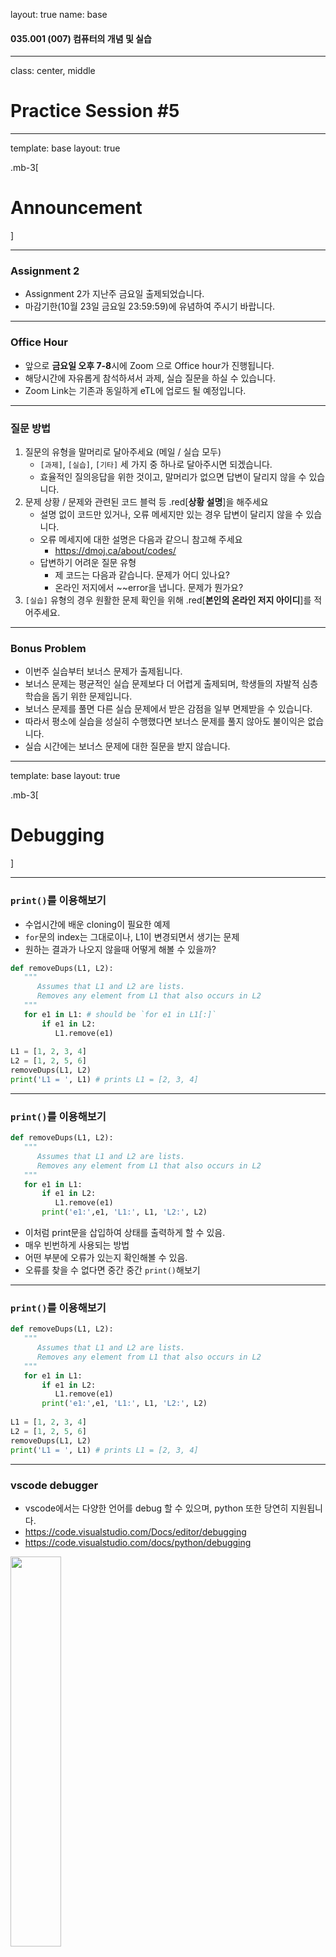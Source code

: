 layout: true
name: base

#### 035.001 (007) 컴퓨터의 개념 및 실습

---
class: center, middle


# Practice Session #5

---
template: base
layout: true

.mb-3[
# Announcement
]

---

### Assignment 2

* Assignment 2가 지난주 금요일 출제되었습니다.
* 마감기한(10월 23일 금요일 23:59:59)에 유념하여 주시기 바랍니다.

---

### Office Hour

* 앞으로 **금요일 오후 7-8**시에 Zoom 으로 Office hour가 진행됩니다.
* 해당시간에 자유롭게 참석하셔서 과제, 실습 질문을 하실 수 있습니다.
* Zoom Link는 기존과 동일하게 eTL에 업로드 될 예정입니다.

---

### 질문 방법

1. 질문의 유형을 말머리로 달아주세요 (메일 / 실습 모두)
    * `[과제]`, `[실습]`, `[기타]` 세 가지 중 하나로 달아주시면 되겠습니다.
    * 효율적인 질의응답을 위한 것이고, 말머리가 없으면 답변이 달리지 않을 수 있습니다. 
2. 문제 상황 / 문제와 관련된 코드 블럭 등 .red[**상황 설명**]을 해주세요
    * 설명 없이 코드만 있거나, 오류 메세지만 있는 경우 답변이 달리지 않을 수 있습니다. 
    * 오류 메세지에 대한 설명은 다음과 같으니 참고해 주세요
        * https://dmoj.ca/about/codes/
    * 답변하기 어려운 질문 유형
        * 제 코드는 다음과 같습니다. 문제가 어디 있나요?
        * 온라인 저지에서 ~~error을 냅니다. 문제가 뭔가요?
3. `[실습]` 유형의 경우 원활한 문제 확인을 위해 .red[**본인의 온라인 저지 아이디**]를 적어주세요.


---

### Bonus Problem

* 이번주 실습부터 보너스 문제가 출제됩니다.
* 보너스 문제는 평균적인 실습 문제보다 더 어렵게 출제되며, 학생들의 자발적 심층 학습을 돕기 위한 문제입니다.
* 보너스 문제를 풀면 다른 실습 문제에서 받은 감점을 일부 면제받을 수 있습니다.
* 따라서 평소에 실습을 성실히 수행했다면 보너스 문제를 풀지 않아도 불이익은 없습니다.
* 실습 시간에는 보너스 문제에 대한 질문을 받지 않습니다.


---


template: base
layout: true

.mb-3[
# Debugging
]

---
### `print()`를 이용해보기

* 수업시간에 배운 cloning이 필요한 예제
* `for`문의 index는 그대로이나, L1이 변경되면서 생기는 문제
* 원하는 결과가 나오지 않을때 어떻게 해볼 수 있을까?

```Python
def removeDups(L1, L2):
   """
      Assumes that L1 and L2 are lists.
      Removes any element from L1 that also occurs in L2
   """
   for e1 in L1: # should be `for e1 in L1[:]`
       if e1 in L2:
          L1.remove(e1)
          
L1 = [1, 2, 3, 4]
L2 = [1, 2, 5, 6]
removeDups(L1, L2)
print('L1 = ', L1) # prints L1 = [2, 3, 4]
```

---
### `print()`를 이용해보기

```Python
def removeDups(L1, L2):
   """
      Assumes that L1 and L2 are lists.
      Removes any element from L1 that also occurs in L2
   """
   for e1 in L1:
       if e1 in L2:
          L1.remove(e1)
       print('e1:',e1, 'L1:', L1, 'L2:', L2)
```
* 이처럼 print문을 삽입하여 상태를 출력하게 할 수 있음.
* 매우 빈번하게 사용되는 방법
* 어떤 부분에 오류가 있는지 확인해볼 수 있음.
* 오류를 찾을 수 없다면 중간 중간 `print()`해보기

---
### `print()`를 이용해보기

```python
def removeDups(L1, L2):
   """
      Assumes that L1 and L2 are lists.
      Removes any element from L1 that also occurs in L2
   """
   for e1 in L1:
       if e1 in L2:
          L1.remove(e1)
       print('e1:',e1, 'L1:', L1, 'L2:', L2)
          
L1 = [1, 2, 3, 4]
L2 = [1, 2, 5, 6]
removeDups(L1, L2)
print('L1 = ', L1) # prints L1 = [2, 3, 4]
```

---

### vscode debugger

* vscode에서는 다양한 언어를 debug 할 수 있으며, python 또한 당연히 지원됩니다.
* https://code.visualstudio.com/Docs/editor/debugging
* https://code.visualstudio.com/docs/python/debugging

<img src='https://code.visualstudio.com/assets/docs/editor/debugging/debugging_hero.png' width='40%'/>

---

### vscode debugger

<img src='https://code.visualstudio.com/assets/docs/editor/debugging/debugging_hero.png' width='50%'/>

* Step Over: 한 줄을 실행합니다.
* Step Into: 함수 내부로 들어갑니다.
* Step Out: 함수를 끝까지 실행시킨 다음 호출시킨 곳으로 되돌아 갑니다.

---

### vscode debugger


<img width='50%' alt="Screen Shot 2020-10-14 at 1 54 04 PM" src="https://user-images.githubusercontent.com/37106672/95945713-0a57bb80-0e26-11eb-95e9-a0969bb21224.png">
* 실행하고자 하는 코드를 연 타음 좌측 `Run` 패널을 선택후 `Run and Debug` 버튼을 누릅니다.



---

### vscode debugger


<img width='50%' alt="Screen Shot 2020-10-14 at 1 54 53 PM" src="https://user-images.githubusercontent.com/37106672/95945771-28252080-0e26-11eb-953c-002e681a53a9.png">
* `Debug Configiguration`은 `Python File`을 선택합니다.



---

### vscode debugger



<img width='50%' alt="Screen Shot 2020-10-14 at 1 54 09 PM" src="https://user-images.githubusercontent.com/37106672/95945750-1fcce580-0e26-11eb-8bd2-4eb4d60951b5.png">

* 좌측에는 생성된 variable, call stack 등을 볼 수 있습니다.
* `Exception`이 발생할 경우 위와 같이 발생지점 및 정보를 알 수 있습니다.
---

### vscode debugger
    
<img width='40%' alt="Screen Shot 2020-10-14 at 1 55 45 PM" src="https://user-images.githubusercontent.com/37106672/95945833-49860c80-0e26-11eb-8c8c-b91176fd644b.png">
* breakpoint
    * 코드 실행 중간에 멈춰서 확인해 보고 싶은 지점에 breakpoint를 설정할 수 있습니다.
    * Inline breakpoint를 멈추고 라인 넘버 왼쪽에 빨간 원을 눌러 생성할 수 있습니다.
    * breakpoint 지정 라인 실행 전에 멈추게 됩니다.

---


### vscode debugger - example

<img width='50%' alt="Screen Shot 2020-10-14 at 1 56 51 PM" src="https://user-images.githubusercontent.com/37106672/95945799-3a06c380-0e26-11eb-9a32-fb244f6935fe.png">

* 1 - 8번 줄 전에 멈춘 상태

---

### vscode debugger - example

<img width='50%' alt="Screen Shot 2020-10-14 at 1 56 57 PM" src="https://user-images.githubusercontent.com/37106672/95945806-3e32e100-0e26-11eb-8536-c272a60019b2.png">

* 2 - 8번 줄 실행 후, 9번 줄 앞에서 멈춘 상태. 좌측 variables 섹션에서 L1 변경 확인 가능.

---

### vscode debugger - example

<img width='50%' alt="Screen Shot 2020-10-14 at 1 57 06 PM" src="https://user-images.githubusercontent.com/37106672/95945817-425efe80-0e26-11eb-82a4-199072a043da.png">

* 3 - iteration 후 좌측 variables 섹션에서 L1 변경 확인 가능.



---


template: base
layout: true

.mb-3[
# 오늘의 실습
]

#### #1 - Lo Shu Magic Square
---

* 오늘 구현해 볼 Lo Shu Magic Square는 아래 조건을 만족하는 3 by 3 matrix입니다.
    * **각 row별 수의 합**과
    * **각 column별 수의 합**과
    * **각 diagonal에 위치하는 수의 합**이 모두 일치하는 matrix

---

<img width="50%" alt="Screen Shot 2020-10-13 at 11 16 06 PM" src="https://user-images.githubusercontent.com/37106672/95932992-3e23e880-0e08-11eb-8a19-898a46107a66.png">

* 우측과 같이
    * **각 row별 수의 합**과
    * **각 column별 수의 합**과
    * **각 diagonal에 위치하는 수의 합**이 모두 일치하는 matrix를 **Lo Shu Magic Square**이라고 합니다.

---

* 숫자 9개를 받아서, 해당 matrix가 magic square 인지 판별하는 프로그램을 만듭니다.
* Input: 숫자 9개가 한 줄에 띄어쓰기로 구분되어 입력됩니다.
* Output: `True` or `False`
* Input Example 1
```Python
1 2 3 4 5 6 7 8 9
```
* Output Example 1
```Python
False
```
* Input Example 2
```Python
4 9 2 3 5 7 8 1 6
```
* Output Example 2
```Python
True
```

---

* 숫자 9개는 입력하는 순서대로 3개씩 한 row을 이룹니다.
    
    `4 9 2 3 5 7 8 1 6` 을 입력하면
    ```Python
    4 9 2
    3 5 7
    8 1 6
    ```
    위와 같은 matrix가 구성되어야 합니다.
    
* Hint
    * nested list를 이용하세요
    * 직접 계산하여도 되고, transposed matrix(전치행렬)을 구하여 계산하여도 됩니다.
        * transposed matrix는 `zip(row1, row2, row3)`을 이용하여 만들 수 있습니다.
<!--         * `zip`은 tuple을 가지는 list가 반환되므로, `list(map(list, zip(r1, r2, r3)))` 형식으로 netsted list로 만들 수 있습니다. -->


---

template: base
layout: true

.mb-3[
# 오늘의 실습
]

#### #2 - Encryption and Decryption

---

* 글자를 코드로 치환하여 암호를 만드는 방식을 활용하여 string을 암호화 및 복호화 하는 프로그램을 만들어 봅시다.
* 아래와 같은 코드북이 있다고 가정해봅시다.
    * `H`: `%`
    * `e`: `9`
    * `l`: `@`
    * `o`: `#`
* 암호화는 위처럼 코드북이 구성이 되면, 왼쪽에 해당하는 글자를 오른쪽으로 바꾸는 과정을 거칩니다.
    * `Hello!` → `%9@@#!`
* 복호화는 위처럼 코드북이 구성이 되면, 오른쪽에 해당하는 글자를 왼쪽으로 바꾸는 과정을 거칩니다.
    * `%9@@!` → `Hell!`
* 코드북에 없는 글자는 암호화/복호화 하지 않고 그대로 출력합니다.

---

* Input은 `command`, `original`, `code`, `sentence` 순으로 주어집니다.
    * `command`: `encrypt` or `decrypt`
        * `encrypt`가 들어오면 문장을 암호화하고,`decrpyt`가 들어오면 복호화합니다.
    * `original`: 바뀌기 전 글자 목록이 들어옵니다.
    * `code`: original을 바꿀 글자 목록이 들어옵니다.
    * `sentence`: 암호화/복호화 할 문장이 주어집니다.
* Output은 `sentence`를 `command`에 맞게 암호화/복호화 한 문장을 출력합니다.

---

* Input Example 1
    ```c
    encrypt
    Hdelkmw
    !@#$*-j
    Hello, 2orld! 
    ```
* Output Example 1
    ```c
    !#$$o, jor$@!
    ```
---

* Input Example 2
    ```c
    decrypt
    Apl
    #$%
    # $ $ % e
    ```
* Output Example 2
    ```c
    A p p l e
    ```
---

* Caution
    * 바꿀 문자와 바뀔 문자 각각 대소문자는 구분됩니다.
<br>
* Hint
    * `dict()`와 `zip()`을 활용하세요